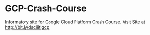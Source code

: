 # GCP-Crash-Course
Informatory site for Google Cloud Platform Crash Course.
Visit Site at http://bit.ly/dsciiitlgcp

